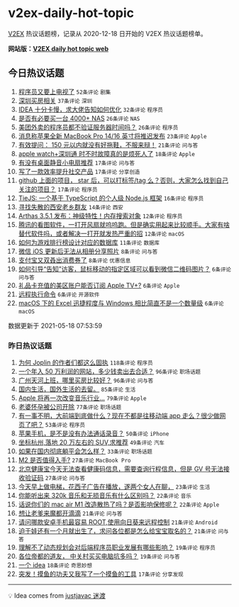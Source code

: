 # v2ex-daily-hot-topic

[V2EX](https://www.v2ex.com/) 热议话题榜，记录从 2020-12-18 日开始的 V2EX 热议话题榜单。

**网站版：[V2EX daily hot topic web](https://boojack.github.io/v2ex-daily-hot-topic-web/)**

## 今日热议话题

<!-- TODAY BEGIN -->

1. [程序员又要上电视了](https://www.v2ex.com/t/777581) `52条评论` `剧集`
1. [深圳买房相关](https://www.v2ex.com/t/777673) `37条评论` `深圳`
1. [IDEA 十分卡慢，求大佬告知如何优化](https://www.v2ex.com/t/777670) `32条评论` `程序员`
1. [是否有必要买一台 4000+ NAS](https://www.v2ex.com/t/777677) `26条评论` `NAS`
1. [美团外卖的程序员都不验证服务器时间吗？](https://www.v2ex.com/t/777611) `26条评论` `程序员`
1. [消息称苹果全新 MacBook Pro 14/16 英寸将推迟发布](https://www.v2ex.com/t/777633) `23条评论` `Apple`
1. [有效提问： 150 元以内就没有好拖鞋，不服来辩！](https://www.v2ex.com/t/777689) `21条评论` `问与答`
1. [apple watch+深圳通 时不时故障真的是烦死人了](https://www.v2ex.com/t/777575) `18条评论` `Apple`
1. [有没有桌面静音小电扇推荐](https://www.v2ex.com/t/777662) `17条评论` `问与答`
1. [写了一款效率提升社交产品](https://www.v2ex.com/t/777651) `17条评论` `分享创造`
1. [github 上面的项目， star 后，可以打标签/tag 么？否则，大家怎么找到自己关注的项目？](https://www.v2ex.com/t/777636) `17条评论` `程序员`
1. [TieJS: 一个基于 TypeScript 的个人级 Node.js 框架](https://www.v2ex.com/t/777644) `16条评论` `程序员`
1. [寻找失散的西安老乡群友](https://www.v2ex.com/t/777659) `14条评论` `西安`
1. [Arthas 3.5.1 发布：神级特性！内存搜索对象](https://www.v2ex.com/t/777640) `12条评论` `程序员`
1. [腾讯的看图软件，一打开风扇就呜呜跑。但是确实用起来比较顺手。大家有啥替代软件吗，或者解决一打开就发热严重的招](https://www.v2ex.com/t/777600) `12条评论` `macOS`
1. [如何为游戏排行榜设计对应的数据库](https://www.v2ex.com/t/777626) `11条评论` `数据库`
1. [微信 iOS 更新后无法从相册分享照片](https://www.v2ex.com/t/777609) `8条评论` `问与答`
1. [支付宝又双叒出消费券了](https://www.v2ex.com/t/777574) `8条评论` `优惠信息`
1. [如何引导“告知”访客，鼠标移动的指定区域可以看到微信二维码图片？](https://www.v2ex.com/t/777694) `6条评论` `问与答`
1. [礼品卡充值的美区账户能否订阅 Apple TV+?](https://www.v2ex.com/t/777641) `6条评论` `Apple`
1. [远程执行命令](https://www.v2ex.com/t/777625) `6条评论` `开源软件`
1. [macOS 下的 Excel 迅捷程度与 Windows 相比简直不是一个数量级](https://www.v2ex.com/t/777595) `6条评论` `macOS`

数据更新于 2021-05-18 07:53:59

<!-- TODAY END -->

### 昨日热议话题

<!-- YESTERDAY BEGIN -->

1. [为何 Joplin 的作者们都这么固执](https://www.v2ex.com/t/777378) `118条评论` `程序员`
1. [一个年入 50 万利润的网站，多少钱卖出去合适？](https://www.v2ex.com/t/777327) `96条评论` `职场话题`
1. [广州天河上班，哪里买房比较好？](https://www.v2ex.com/t/777346) `96条评论` `问与答`
1. [国内生活，国外生活的去留。](https://www.v2ex.com/t/777419) `85条评论` `生活`
1. [Apple 将再一次改变音乐行业…](https://www.v2ex.com/t/777355) `79条评论` `Apple`
1. [老婆怀孕被公司开除](https://www.v2ex.com/t/777471) `77条评论` `职场话题`
1. [有一事不明，大前端到底做什么？现在不都是往移动端 app 走么？很少做网页了吧？](https://www.v2ex.com/t/777342) `53条评论` `程序员`
1. [苹果手机，是不是没有办法通话录音？](https://www.v2ex.com/t/777370) `50条评论` `iPhone`
1. [坐标杭州,落地 20 万左右的 SUV,求推荐](https://www.v2ex.com/t/777356) `49条评论` `汽车`
1. [如果在国内彻底躺平会怎么样？](https://www.v2ex.com/t/777510) `33条评论` `职场话题`
1. [M2 是否值得入手?](https://www.v2ex.com/t/777456) `27条评论` `MacBook Pro`
1. [北京健康宝今天无法查看健康码信息，需要查询行程信息，但是 GV 号无法接收验证码](https://www.v2ex.com/t/777348) `27条评论` `问与答`
1. [今天早上做电梯，花西子广告在播放，遂两个女人在聊，](https://www.v2ex.com/t/777443) `23条评论` `生活`
1. [你能听出来 320k 音乐和无损音乐有什么区别吗？](https://www.v2ex.com/t/777466) `22条评论` `音乐`
1. [话说你们的 mac air M1 改造散热了吗？是否影响保修呢？](https://www.v2ex.com/t/777457) `22条评论` `Apple`
1. [想让老爹来魔都开滴滴](https://www.v2ex.com/t/777541) `21条评论` `问与答`
1. [请问哪款安卓手机最容易 ROOT,使用向日葵来远程控制](https://www.v2ex.com/t/777442) `21条评论` `Android`
1. [迫于娃还有一个月就出生了，求问各位都是怎么给宝宝取名的？](https://www.v2ex.com/t/777341) `21条评论` `问与答`
1. [理解不了动态规划会对后端程序员职业发展有哪些影响？](https://www.v2ex.com/t/777499) `19条评论` `程序员`
1. [各位帝都的道友， 中关村买买电脑坑多吗？](https://www.v2ex.com/t/777405) `19条评论` `问与答`
1. [一个 idea](https://www.v2ex.com/t/777452) `18条评论` `奇思妙想`
1. [突发！摸鱼的功夫又我写了一个摸鱼的工具](https://www.v2ex.com/t/777472) `17条评论` `分享发现`

<!-- YESTERDAY END -->

---

💡 Idea comes from [justjavac 迷渡](https://github.com/justjavac/)
